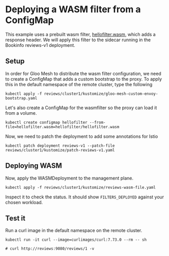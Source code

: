 # Deploying a WASM filter from a ConfigMap

This example uses a prebuilt wasm filter, [hellofilter.wasm](./hellofilter/hellofilter.wasm), which adds a response header.  We will apply this filter to the sidecar running in the Bookinfo reviews-v1 deployment.

## Setup

In order for Gloo Mesh to distribute the wasm filter configuration, we need to create a ConfigMap that adds a custom bootstrap to the proxy.  To apply this in the default namespace of the remote cluster, type the following

```
kubectl apply -f reviews/cluster1/kustomize/gloo-mesh-custom-envoy-bootstrap.yaml
```

Let's also create a ConfigMap for the wasmfilter so the proxy can load it from a volume.

```
kubectl create configmap hellofilter --from-file=hellofilter.wasm=hellofilter/hellofilter.wasm
```

Now, we need to patch the deployment to add some annotations for Istio

```
kubectl patch deployment reviews-v1 --patch-file reviews/cluster1/kustomize/patch-reviews-v1.yaml
```

## Deploying WASM

Now, apply the WASMDeployment to the management plane.

```
kubectl apply -f reviews/cluster1/kustomize/reviews-wasm-file.yaml
```

Inspect it to check the status.  It should show `FILTERS_DEPLOYED` against your chosen workload.

## Test it

Run a curl image in the default namespace on the remote cluster.

```
kubectl run -it curl --image=curlimages/curl:7.73.0 --rm -- sh

# curl http://reviews:9080/reviews/1 -v
```